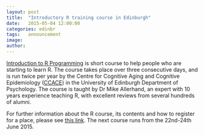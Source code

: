 ```yaml
---
layout: post
title:  "Introductory R training course in Edinburgh"
date:   2015-05-04 12:00:00
categories: edinbr
tags:   announcement
image:
author:
---
```


[Introduction to R Programming](http://www.ccace.ed.ac.uk/students-training/training/r-programming-course
) is short course to help people who are starting to learn R.
The course takes place over three consecutive days, and is run twice per year by
the Centre for Cognitive Aging and Cognitive Epidemiology ([CCACE](http://www.ccace.ed.ac.uk/)) in the University of Edinburgh
Department of Psychology. The course is taught by Dr Mike Allerhand, an expert with 10 years
experience teaching R, with excellent reviews from several hundreds of alumni.

For further information about the R course, its contents
and how to register for a place, please see [this link](http://www.ccace.ed.ac.uk/students-training/training/r-programming-course). The next course runs from the 22nd-24th June 2015.
